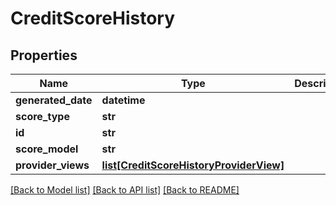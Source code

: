 # CreditScoreHistory

## Properties
Name | Type | Description | Notes
------------ | ------------- | ------------- | -------------
**generated_date** | **datetime** |  | [optional] 
**score_type** | **str** |  | [optional] 
**id** | **str** |  | [optional] 
**score_model** | **str** |  | [optional] 
**provider_views** | [**list[CreditScoreHistoryProviderView]**](CreditScoreHistoryProviderView.md) |  | [optional] 

[[Back to Model list]](../README.md#documentation-for-models) [[Back to API list]](../README.md#documentation-for-api-endpoints) [[Back to README]](../README.md)


